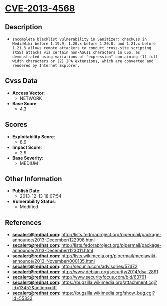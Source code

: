 
# [CVE-2013-4568](https://cve.mitre.org/cgi-bin/cvename.cgi?name=CVE-2013-4568)

## Description

- `Incomplete blacklist vulnerability in Sanitizer::checkCss in MediaWiki before 1.19.9, 1.20.x before 1.20.8, and 1.21.x before 1.21.3 allows remote attackers to conduct cross-site scripting (XSS) attacks via certain non-ASCII characters in CSS, as demonstrated using variations of "expression" containing (1) full width characters or (2) IPA extensions, which are converted and rendered by Internet Explorer.`

## Cvss Data

- **Access Vector**:
  - NETWORK
- **Base Score**:
  - 4.3

## Scores

- **Exploitability Score**:
  - 8.6
- **Impact Score**:
  - 2.9
- **Base Severity**:
  - MEDIUM

## Other Information

- **Publish Date**:
  - 2013-12-13 18:07:54
- **Vulnerability Status**:
  - Modified

## References

- **secalert@redhat.com**: http://lists.fedoraproject.org/pipermail/package-announce/2013-December/122998.html
- **secalert@redhat.com**: http://lists.fedoraproject.org/pipermail/package-announce/2013-December/123011.html
- **secalert@redhat.com**: http://lists.wikimedia.org/pipermail/mediawiki-announce/2013-November/000135.html
- **secalert@redhat.com**: http://secunia.com/advisories/57472
- **secalert@redhat.com**: http://www.debian.org/security/2014/dsa-2891
- **secalert@redhat.com**: http://www.securityfocus.com/bid/63761
- **secalert@redhat.com**: https://bugzilla.wikimedia.org/attachment.cgi?id=13452&action=diff
- **secalert@redhat.com**: https://bugzilla.wikimedia.org/show_bug.cgi?id=55332
